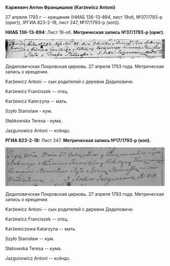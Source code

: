 **Каржевич Антон Францишков (Karżewicz Antoni)**

27 апреля 1793 г -- крещение (НИАБ 136-13-894, лист 19об, №37/1793-р
(ориг)), (РГИА 823-2-18, лист 247, №17/1793-р (коп)).

**НИАБ 136-13-894:** Лист 19-об. **Метрическая запись №37/1793-р
(ориг).**

![](./media/07ea1a997b872e3330cae61dc6769be692eb3217.png)

Дедиловичская Покровская церковь. 27 апреля 1793 года. Метрическая
запись о крещении.

Karżewicz Antoni -- сын родителей с деревни Дедиловичи.

Karżewicz Franćiszek -- отец.

Karżewicz Katerzyna -- мать.

Szyło Stanislaw - кум.

Słabkowska Teresa - кума.

Jazgunowicz Antoni -- ксёндз.

**РГИА 823-2-18:** Лист 247. **Метрическая запись №17/1793-р (коп).**

![](./media/c24b883ed468a13bdecc8a463c7ebc2bb93073a5.png)

Дедиловичская Покровская церковь. 27 апреля 1793 года. Метрическая
запись о крещении.

Karżewicz Antoni -- сын родителей с деревни Дедиловичи.

Karżewicz Franciszek -- отец.

Karżewiczowa Katarzyna -- мать.

Szyło Stanisław -- кум.

Słabowska Teresa -- кума.

Jazgunowicz Antoni -- ксёндз.
